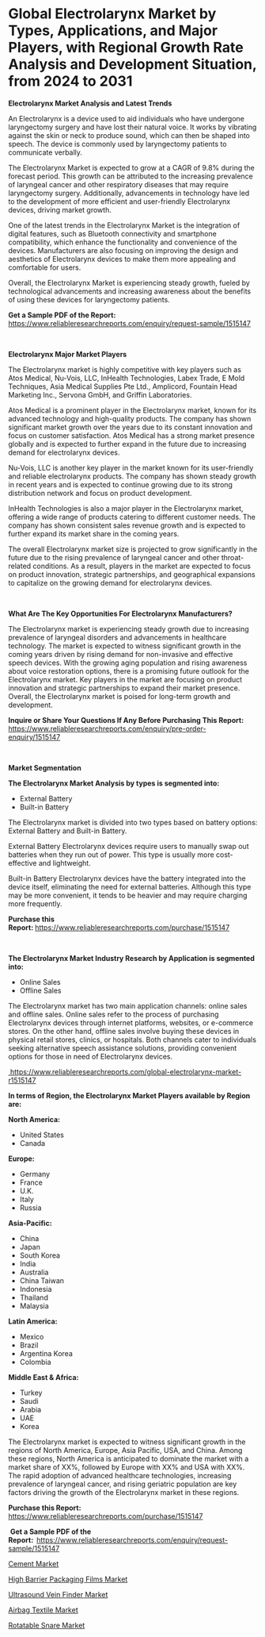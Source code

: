 <p><h1>Global Electrolarynx Market by Types, Applications, and Major Players, with Regional Growth Rate Analysis and Development Situation, from 2024 to 2031</h1></p><p><strong>Electrolarynx Market Analysis and Latest Trends</strong></p>
<p><p>An Electrolarynx is a device used to aid individuals who have undergone laryngectomy surgery and have lost their natural voice. It works by vibrating against the skin or neck to produce sound, which can then be shaped into speech. The device is commonly used by laryngectomy patients to communicate verbally.</p><p>The Electrolarynx Market is expected to grow at a CAGR of 9.8% during the forecast period. This growth can be attributed to the increasing prevalence of laryngeal cancer and other respiratory diseases that may require laryngectomy surgery. Additionally, advancements in technology have led to the development of more efficient and user-friendly Electrolarynx devices, driving market growth.</p><p>One of the latest trends in the Electrolarynx Market is the integration of digital features, such as Bluetooth connectivity and smartphone compatibility, which enhance the functionality and convenience of the devices. Manufacturers are also focusing on improving the design and aesthetics of Electrolarynx devices to make them more appealing and comfortable for users.</p><p>Overall, the Electrolarynx Market is experiencing steady growth, fueled by technological advancements and increasing awareness about the benefits of using these devices for laryngectomy patients.</p></p>
<p><strong>Get a Sample PDF of the Report:&nbsp;</strong> <a href="https://www.reliableresearchreports.com/enquiry/request-sample/1515147">https://www.reliableresearchreports.com/enquiry/request-sample/1515147</a></p>
<p>&nbsp;</p>
<p><strong>Electrolarynx Major Market Players</strong></p>
<p><p>The Electrolarynx market is highly competitive with key players such as Atos Medical, Nu-Vois, LLC, InHealth Technologies, Labex Trade, E Mold Techniques, Asia Medical Supplies Pte Ltd., Amplicord, Fountain Head Marketing Inc., Servona GmbH, and Griffin Laboratories.</p><p>Atos Medical is a prominent player in the Electrolarynx market, known for its advanced technology and high-quality products. The company has shown significant market growth over the years due to its constant innovation and focus on customer satisfaction. Atos Medical has a strong market presence globally and is expected to further expand in the future due to increasing demand for electrolarynx devices.</p><p>Nu-Vois, LLC is another key player in the market known for its user-friendly and reliable electrolarynx products. The company has shown steady growth in recent years and is expected to continue growing due to its strong distribution network and focus on product development.</p><p>InHealth Technologies is also a major player in the Electrolarynx market, offering a wide range of products catering to different customer needs. The company has shown consistent sales revenue growth and is expected to further expand its market share in the coming years.</p><p>The overall Electrolarynx market size is projected to grow significantly in the future due to the rising prevalence of laryngeal cancer and other throat-related conditions. As a result, players in the market are expected to focus on product innovation, strategic partnerships, and geographical expansions to capitalize on the growing demand for electrolarynx devices.</p></p>
<p>&nbsp;</p>
<p><strong>What Are The Key Opportunities For Electrolarynx Manufacturers?</strong></p>
<p><p>The Electrolarynx market is experiencing steady growth due to increasing prevalence of laryngeal disorders and advancements in healthcare technology. The market is expected to witness significant growth in the coming years driven by rising demand for non-invasive and effective speech devices. With the growing aging population and rising awareness about voice restoration options, there is a promising future outlook for the Electrolarynx market. Key players in the market are focusing on product innovation and strategic partnerships to expand their market presence. Overall, the Electrolarynx market is poised for long-term growth and development.</p></p>
<p><strong>Inquire or Share Your Questions If Any Before Purchasing This Report:</strong> <a href="https://www.reliableresearchreports.com/enquiry/pre-order-enquiry/1515147">https://www.reliableresearchreports.com/enquiry/pre-order-enquiry/1515147</a></p>
<p>&nbsp;</p>
<p><strong>Market Segmentation</strong></p>
<p><strong>The Electrolarynx Market Analysis by types is segmented into:</strong></p>
<p><ul><li>External Battery</li><li>Built-in Battery</li></ul></p>
<p><p>The Electrolarynx market is divided into two types based on battery options: External Battery and Built-in Battery. </p><p>External Battery Electrolarynx devices require users to manually swap out batteries when they run out of power. This type is usually more cost-effective and lightweight. </p><p>Built-in Battery Electrolarynx devices have the battery integrated into the device itself, eliminating the need for external batteries. Although this type may be more convenient, it tends to be heavier and may require charging more frequently.</p></p>
<p><strong>Purchase this Report:&nbsp;</strong><a href="https://www.reliableresearchreports.com/purchase/1515147">https://www.reliableresearchreports.com/purchase/1515147</a></p>
<p>&nbsp;</p>
<p><strong>The Electrolarynx Market Industry Research by Application is segmented into:</strong></p>
<p><ul><li>Online Sales</li><li>Offline Sales</li></ul></p>
<p><p>The Electrolarynx market has two main application channels: online sales and offline sales. Online sales refer to the process of purchasing Electrolarynx devices through internet platforms, websites, or e-commerce stores. On the other hand, offline sales involve buying these devices in physical retail stores, clinics, or hospitals. Both channels cater to individuals seeking alternative speech assistance solutions, providing convenient options for those in need of Electrolarynx devices.</p></p>
<p><a href="https://www.reliableresearchreports.com/global-electrolarynx-market-r1515147">&nbsp;https://www.reliableresearchreports.com/global-electrolarynx-market-r1515147</a></p>
<p><strong>In terms of Region, the Electrolarynx Market Players available by Region are:</strong></p>
<p>
    <p> <strong> North America: </strong>
        <ul>
            <li>United States</li>
            <li>Canada</li>
        </ul>
        </p> 
    <p> <strong> Europe: </strong>
        <ul>
            <li>Germany</li>
            <li>France</li>
            <li>U.K.</li>
            <li>Italy</li>
            <li>Russia</li>
        </ul>
        </p> 
    <p> <strong> Asia-Pacific: </strong>
        <ul>
            <li>China</li>
            <li>Japan</li>
            <li>South Korea</li>
            <li>India</li>
            <li>Australia</li>
            <li>China Taiwan</li>
            <li>Indonesia</li>
            <li>Thailand</li>
            <li>Malaysia</li>
        </ul>
        </p> 
    <p> <strong> Latin America: </strong>
        <ul>
            <li>Mexico</li>
            <li>Brazil</li>
            <li>Argentina Korea</li>
            <li>Colombia</li>
        </ul>
        </p> 
    <p> <strong> Middle East & Africa: </strong>
        <ul>
            <li>Turkey</li>
            <li>Saudi</li>
            <li>Arabia</li>
            <li>UAE</li>
            <li>Korea</li>
        </ul>
    </p>
    </p>
<p><p>The Electrolarynx market is expected to witness significant growth in the regions of North America, Europe, Asia Pacific, USA, and China. Among these regions, North America is anticipated to dominate the market with a market share of XX%, followed by Europe with XX% and USA with XX%. The rapid adoption of advanced healthcare technologies, increasing prevalence of laryngeal cancer, and rising geriatric population are key factors driving the growth of the Electrolarynx market in these regions.</p></p>
<p><strong>Purchase this Report: </strong><a href="https://www.reliableresearchreports.com/purchase/1515147">https://www.reliableresearchreports.com/purchase/1515147</a></p>
<p>&nbsp;<strong>Get a Sample PDF of the Report:&nbsp;&nbsp;</strong><a href="https://www.reliableresearchreports.com/enquiry/request-sample/1515147">https://www.reliableresearchreports.com/enquiry/request-sample/1515147</a></p>
<p><strong></strong></p>
<p><p><a href="https://www.linkedin.com/pulse/cement-market-trends-detailed-study-its-segmentation-ykfcc?trackingId=iGdSkHIiSrOsPSltOuLrGQ%3D%3D">Cement Market</a></p><p><a href="https://www.linkedin.com/pulse/global-high-barrier-packaging-films-market-share-growth-opportunities-0ymqc?trackingId=vuWH4Cp9Rx2CMj0tmjHGiQ%3D%3D">High Barrier Packaging Films Market</a></p><p><a href="https://github.com/provorikovar/Market-Research-Report-List-5/blob/main/ultrasound-vein-finder-market.md">Ultrasound Vein Finder Market</a></p><p><a href="https://www.linkedin.com/pulse/deep-dive-airbag-textile-market-itstrends-segmentation-competitive-guide?trackingId=7nPqeImNR9mkkK2vRm04%2Bw%3D%3D">Airbag Textile Market</a></p><p><a href="https://github.com/angelajermaine/Market-Research-Report-List-4/blob/main/rotatable-snare-market.md">Rotatable Snare Market</a></p></p>